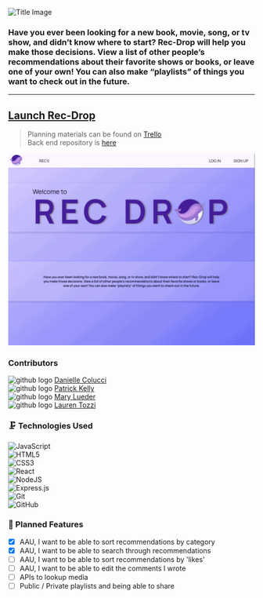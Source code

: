 ![Title Image](/src/assets/splash.png)

### Have you ever been looking for a new book, movie, song, or tv show, and didn’t know where to start? Rec-Drop will help you make those decisions. View a list of other people’s recommendations about their favorite shows or books, or leave one of your own! You can also make “playlists” of things you want to check out in the future.
---

## [Launch Rec-Drop](https://rec-drop.netlify.app/)
> Planning materials can be found on [Trello](https://trello.com/b/OvFbJtVV/rec-drop-by-the-purple-narwhals)<br/>
> Back end repository is [here](https://github.com/pat-kelly/rec-drop-back-end)

![main page](/src/assets/readme/readmeGif.gif)

###  Contributors
![github logo](/src/assets/readme/github.png) [Danielle Colucci](https://github.com/DanielleColucci)<br/>
![github logo](/src/assets/readme/github.png) [Patrick Kelly](https://github.com/pat-kelly)<br/>
![github logo](/src/assets/readme/github.png) [Mary Lueder](https://github.com/mjlueder)<br/>
![github logo](/src/assets/readme/github.png) [Lauren Tozzi](https://github.com/Ooh-LaLa)<br/>

### 🗜️ Technologies Used
![JavaScript](https://img.shields.io/badge/javascript-%23323330.svg?style=for-the-badge&logo=javascript&logoColor=%23F7DF1E)<br/>
![HTML5](https://img.shields.io/badge/html5-%23E34F26.svg?style=for-the-badge&logo=html5&logoColor=white)<br />
![CSS3](https://img.shields.io/badge/css3-%231572B6.svg?style=for-the-badge&logo=css3&logoColor=white)<br />
![React](https://img.shields.io/badge/react-%2320232a.svg?style=for-the-badge&logo=react&logoColor=%2361DAFB)<br />
![NodeJS](https://img.shields.io/badge/node.js-6DA55F?style=for-the-badge&logo=node.js&logoColor=white)<br />
![Express.js](https://img.shields.io/badge/express.js-%23404d59.svg?style=for-the-badge&logo=express&logoColor=%2361DAFB)<br />
![Git](https://img.shields.io/badge/git-%23F05033.svg?style=for-the-badge&logo=git&logoColor=white)<br />
![GitHub](https://img.shields.io/badge/github-%23121011.svg?style=for-the-badge&logo=github&logoColor=white)<br />

### 🧊 Planned Features
- [x] AAU, I want to be able to sort recommendations by category
- [x] AAU, I want to be able to search through recommendations
- [ ] AAU, I want to be able to sort recommendations by 'likes'
- [ ] AAU, I want to be able to edit the comments I wrote
- [ ] APIs to lookup media
- [ ] Public / Private playlists and being able to share